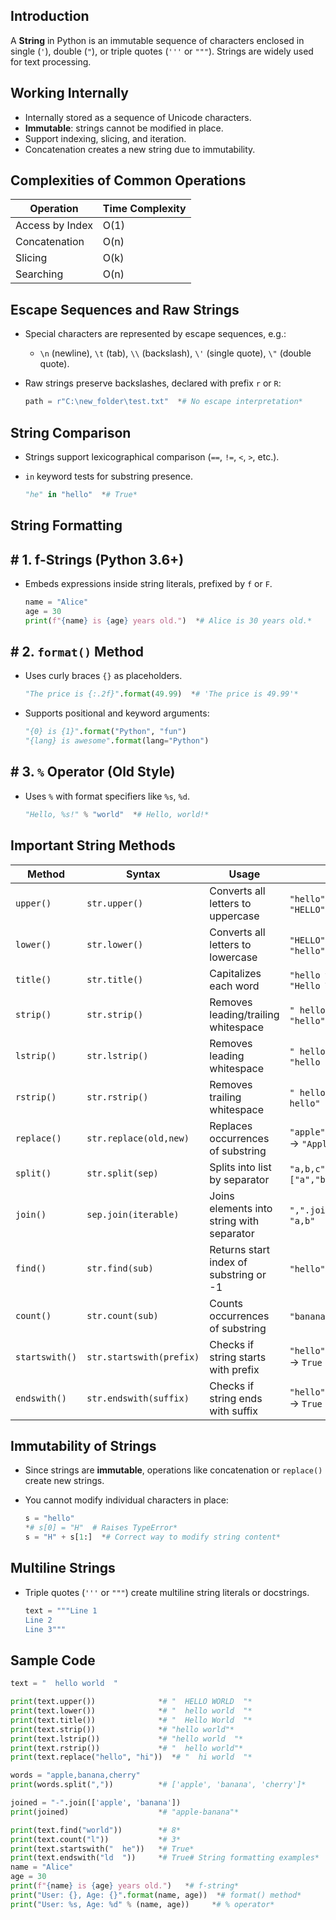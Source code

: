 ## **Introduction**

A **String** in Python is an immutable sequence of characters enclosed in single (`'`), double (`"`), or triple quotes (`'''` or `"""`). Strings are widely used for text processing.

## **Working Internally**

- Internally stored as a sequence of Unicode characters.
- **Immutable**: strings cannot be modified in place.
- Support indexing, slicing, and iteration.
- Concatenation creates a new string due to immutability.

## **Complexities of Common Operations**

| Operation       | Time Complexity |
| --------------- | --------------- |
| Access by Index | O(1)            |
| Concatenation   | O(n)            |
| Slicing         | O(k)            |
| Searching       | O(n)            |

## **Escape Sequences and Raw Strings**

- Special characters are represented by escape sequences, e.g.:
    - `\n` (newline), `\t` (tab), `\\` (backslash), `\'` (single quote), `\"` (double quote).
- Raw strings preserve backslashes, declared with prefix `r` or `R`:
    
    ```python
    path = r"C:\new_folder\test.txt"  *# No escape interpretation*
    ```
    

## **String Comparison**

- Strings support lexicographical comparison (`==`, `!=`, `<`, `>`, etc.).
- `in` keyword tests for substring presence.
    
    ```python
    "he" in "hello"  *# True*
    ```
    

## **String Formatting**

## **# 1. f-Strings (Python 3.6+)**

- Embeds expressions inside string literals, prefixed by `f` or `F`.
    
    ```python
    name = "Alice"
    age = 30
    print(f"{name} is {age} years old.")  *# Alice is 30 years old.*
    ```
    

## **# 2. `format()` Method**

- Uses curly braces `{}` as placeholders.
    
    ```python
    "The price is {:.2f}".format(49.99)  *# 'The price is 49.99'*
    ```
    
- Supports positional and keyword arguments:
    
    ```python
    "{0} is {1}".format("Python", "fun")
    "{lang} is awesome".format(lang="Python")
    ```
    

## **# 3. `%` Operator (Old Style)**

- Uses `%` with format specifiers like `%s`, `%d`.
    
    ```python
    "Hello, %s!" % "world"  *# Hello, world!*
    ```
    

## **Important String Methods**

| Method         | Syntax                   | Usage                                     | Example                                   |
| -------------- | ------------------------ | ----------------------------------------- | ----------------------------------------- |
| `upper()`      | `str.upper()`            | Converts all letters to uppercase         | `"hello".upper()` → `"HELLO"`             |
| `lower()`      | `str.lower()`            | Converts all letters to lowercase         | `"HELLO".lower()` → `"hello"`             |
| `title()`      | `str.title()`            | Capitalizes each word                     | `"hello world".title()` → `"Hello World"` |
| `strip()`      | `str.strip()`            | Removes leading/trailing whitespace       | `" hello ".strip()` → `"hello"`           |
| `lstrip()`     | `str.lstrip()`           | Removes leading whitespace                | `" hello ".lstrip()` → `"hello "`         |
| `rstrip()`     | `str.rstrip()`           | Removes trailing whitespace               | `" hello ".rstrip()` → `" hello"`         |
| `replace()`    | `str.replace(old,new)`   | Replaces occurrences of substring         | `"apple".replace("a","A")` → `"Apple"`    |
| `split()`      | `str.split(sep)`         | Splits into list by separator             | `"a,b,c".split(",")` → `["a","b","c"]`    |
| `join()`       | `sep.join(iterable)`     | Joins elements into string with separator | `",".join(["a","b"])` → `"a,b"`           |
| `find()`       | `str.find(sub)`          | Returns start index of substring or -1    | `"hello".find("e")` → `1`                 |
| `count()`      | `str.count(sub)`         | Counts occurrences of substring           | `"banana".count("a")` → `3`               |
| `startswith()` | `str.startswith(prefix)` | Checks if string starts with prefix       | `"hello".startswith("he")` → `True`       |
| `endswith()`   | `str.endswith(suffix)`   | Checks if string ends with suffix         | `"hello".endswith("lo")` → `True`         |

## **Immutability of Strings**

- Since strings are **immutable**, operations like concatenation or `replace()` create new strings.
- You cannot modify individual characters in place:
    
    ```python
    s = "hello"
    *# s[0] = "H"  # Raises TypeError*
    s = "H" + s[1:]  *# Correct way to modify string content*
    ```
    

## **Multiline Strings**

- Triple quotes (`'''` or `"""`) create multiline string literals or docstrings.
    
    ```python
    text = """Line 1
    Line 2
    Line 3"""
    ```
    

## **Sample Code**

```python
text = "  hello world  "

print(text.upper())              *# "  HELLO WORLD  "*
print(text.lower())              *# "  hello world  "*
print(text.title())              *# "  Hello World  "*
print(text.strip())              *# "hello world"*
print(text.lstrip())             *# "hello world  "*
print(text.rstrip())             *# "  hello world"*
print(text.replace("hello", "hi"))  *# "  hi world  "*

words = "apple,banana,cherry"
print(words.split(","))          *# ['apple', 'banana', 'cherry']*

joined = "-".join(['apple', 'banana'])
print(joined)                    *# "apple-banana"*

print(text.find("world"))        *# 8*
print(text.count("l"))           *# 3*
print(text.startswith("  he"))   *# True*
print(text.endswith("ld  "))     *# True# String formatting examples*
name = "Alice"
age = 30
print(f"{name} is {age} years old.")   *# f-string*
print("User: {}, Age: {}".format(name, age))  *# format() method*
print("User: %s, Age: %d" % (name, age))     *# % operator*
```